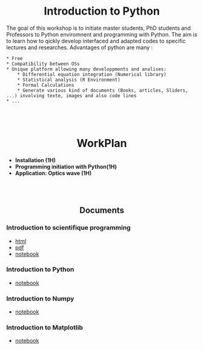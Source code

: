 
<center><h1>Introduction to Python</h1></center>
The goal of this workshop is to initiate master students, PhD students and Professors to Python enviromnent and programming with Python. The aim is to learn how to qickly develop interfaced and adapted codes to specific lectures and researches. Advantages of python are many :

    * Free
    * Compatibility between OSs
    * Unique platform allowing many developpments and analises:
        * Differential equation integration (Numerical library)
        * Statistical analysis (R Environment)
        * Formal Calculations 
        * Generate various kind of documents (Books, articles, Sliders, ...) involving texte, images and also code lines
    * ...

<br>
<br>
<center><h1>WorkPlan</h1></center>
<ul>
<li> <b>Installation (1H)</b></li>
<li> <b>Programming initiation with Python(1H)</b></li>
<li> <b>Application: Optics wave (1H)</b></li>
</ul>
<br>
<br>

<center><h2>Documents</h2></center>

### Introduction to scientifique programming
*   [html](Doc/html/1_Introduction.html)
*   [pdf](Doc/pdf/1_Introduction.pdf)
*   [notebook](Doc/notebooks/1_Introduction.ipynb)

### Introduction to Python
<!--*   [html](Doc/html/2_PythonIntro.html)
*   [pdf](Doc/pdf/2_PythonIntro.pdf)-->
*   [notebook](Doc/notebooks/2_PythonIntro.ipynb)

### Introduction to Numpy
<!--*   [html](Doc/html/3_NumpyIntro.html)
*   [pdf](Doc/pdf/3_NumpyIntro.pdf) -->
*   [notebook](Doc/notebooks/3_NumpyIntro.ipynb)

### Introduction to Matplotlib
<!--*   [html](Doc/html/MatplotlibIntro/4_MatplotlibIntro.html)
*   [pdf](Doc/pdf/4_MatplotlibIntro.pdf) -->
*   [notebook](Doc/notebooks/4_MatplotlibIntro.ipynb)

